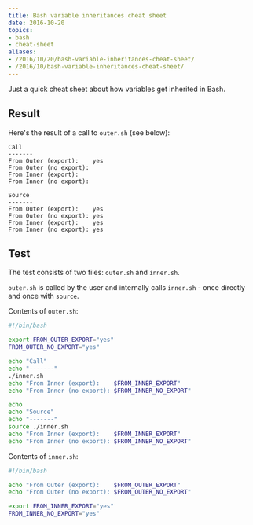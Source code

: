 ```yaml
---
title: Bash variable inheritances cheat sheet
date: 2016-10-20
topics:
- bash
- cheat-sheet
aliases:
- /2016/10/20/bash-variable-inheritances-cheat-sheet/
- /2016/10/bash-variable-inheritances-cheat-sheet/
---
```


Just a quick cheat sheet about how variables get inherited in Bash.

## Result

Here's the result of a call to `outer.sh` (see below):

```
Call
-------
From Outer (export):    yes
From Outer (no export):
From Inner (export):
From Inner (no export):

Source
-------
From Outer (export):    yes
From Outer (no export): yes
From Inner (export):    yes
From Inner (no export): yes
```

## Test

The test consists of two files: `outer.sh` and `inner.sh`.

`outer.sh` is called by the user and internally calls `inner.sh` - once directly and once with `source`.

Contents of `outer.sh`:

```bash
#!/bin/bash

export FROM_OUTER_EXPORT="yes"
FROM_OUTER_NO_EXPORT="yes"

echo "Call"
echo "-------"
./inner.sh
echo "From Inner (export):    $FROM_INNER_EXPORT"
echo "From Inner (no export): $FROM_INNER_NO_EXPORT"

echo
echo "Source"
echo "-------"
source ./inner.sh
echo "From Inner (export):    $FROM_INNER_EXPORT"
echo "From Inner (no export): $FROM_INNER_NO_EXPORT"
```

Contents of `inner.sh`:

```bash
#!/bin/bash

echo "From Outer (export):    $FROM_OUTER_EXPORT"
echo "From Outer (no export): $FROM_OUTER_NO_EXPORT"

export FROM_INNER_EXPORT="yes"
FROM_INNER_NO_EXPORT="yes"
```

